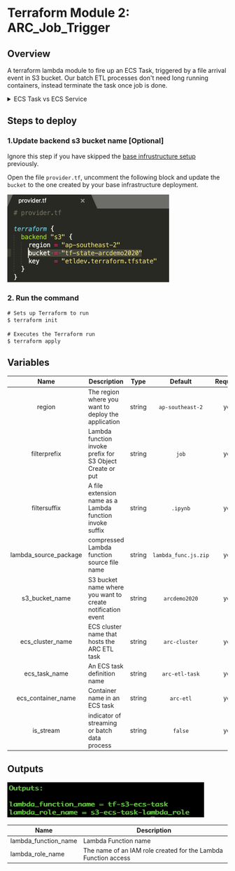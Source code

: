 # Terraform Module 2: ARC\_Job\_Trigger


## Overview

A terraform lambda module to fire up an ECS Task, triggered by a file arrival event in S3 bucket. Our batch ETL processes don't need long running containers, instead terminate the task once job is done.

<details><summary>ECS Task vs ECS Service</summary>
<p>

```
> Amazon ECS Task is a running container with docker information defined in a Task Definition. It will be terminated, once the container is ended. 
> Amazon ECS Service represents a set of long running ECS Tasks based on the same Task Definition.
```

</p>
</details>


## Steps to deploy
### 1.Update backend s3 bucket name [Optional]

Ignore this step if you have skipped the [base infrustructure setup](../base/README.md) previously. 

Open the file `provider.tf`, uncomment the following block and update the `bucket` to the one created by your base infrastructure deployment.

<img src="../image/s3_backend2.png" alt="drawing" width="370" height="200"/>

### 2. Run the command
```
# Sets up Terraform to run
$ terraform init

# Executes the Terraform run
$ terraform apply
```

## Variables


| Name | Description | Type | Default | Required |
|:-----:|-------------|:----:|:-----:|:-----:|
| region | The region where you want to deploy the application| string | `ap-southeast-2` | yes |
| filterprefix | Lambda function invoke prefix for S3 Object Create or put | string | `job` | yes |
| filtersuffix | A file extension name as a Lambda function invoke suffix | string | `.ipynb`| yes |
| lambda\_source\_package | compressed Lambda function source file name | string | `lambda_func.js.zip` | yes |
| s3\_bucket\_name | S3 bucket name where you want to create notification event | string | `arcdemo2020` | yes |
| ecs\_cluster\_name | ECS cluster name that hosts the ARC ETL task | string | `arc-cluster` | yes |
| ecs\_task\_name | An ECS task definition name | string | `arc-etl-task` | yes |
| ecs\_container\_name | Container name in an ECS task | string | `arc-etl` | yes |
| is_stream | indicator of streaming or batch data process | string | `false` | yes |

## Outputs

<img src="../image/job_trigger_output.png" alt="drawing" width="450" height="80"/>

| Name | Description |
|------|-------------|
| lambda\_function\_name | Lambda Function name |
| lambda\_role\_name |The name of an IAM role created for the Lambda Function access |

